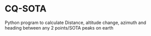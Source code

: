 # CQ-SOTA
Python program to calculate Distance, altitude change, azimuth and heading between any 2 points/SOTA peaks on earth
